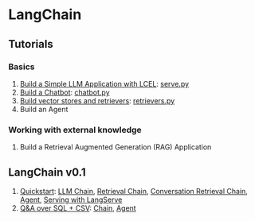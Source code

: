 # LangChain

## Tutorials

### Basics

1. [Build a Simple LLM Application with LCEL](tutorials/llm_chain.ipynb): [serve.py](tutorials/serve.py)
1. [Build a Chatbot](tutorials/chatbot.ipynb): [chatbot.py](tutorials/chatbot.py)
1. [Build vector stores and retrievers](tutorials/retrievers.ipynb): [retrievers.py](tutorials/retrievers.py)
1. Build an Agent

### Working with external knowledge

1. Build a Retrieval Augmented Generation (RAG) Application

## LangChain v0.1

1. [Quickstart](quickstart): [LLM Chain](quickstart/llm_chain.py), [Retrieval Chain](quickstart/retrieval_chain.py), [Conversation Retrieval Chain](quickstart/conversation_retrieval_chain.py), [Agent](quickstart/agent.py), [Serving with LangServe](quickstart/serve.py)
1. [Q&A over SQL + CSV](sql): [Chain](sql/chain.py), [Agent](sql/agent.py)

